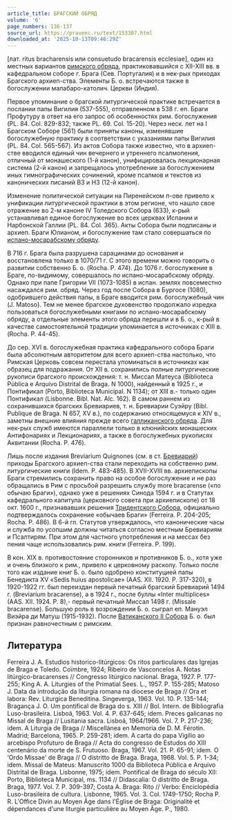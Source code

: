 ```yaml
---
article_title: БРАГСКИЙ ОБРЯД
volume: '6'
page_numbers: 136-137
source_url: https://pravenc.ru/text/153307.html
downloaded_at: '2025-10-13T09:46:29Z'
---
```


[лат. ritus bracharensis или consuetudo bracarensis ecclesiae], один из местных вариантов [римского обряда](<https://pravenc.ru/text/римский обряд.html>), практиковавшийся с XII-XIII вв. в кафедральном соборе г. Брага (Сев. Португалия) и в нек-рых приходах Брагского архиеп-ства. Элементы Б. о. встречаются также в богослужении малабаро-католич. Церкви (Индия).

Первое упоминание о брагской литургической практике встречается в послании папы Вигилия (537-555), отправленном в 538 г. еп. Браги Профутуру в ответ на его запрос об особенностях рим. богослужения (PL. 84. Col. 829-832; также PL. 69. Col. 15-20). Через неск. лет на I Брагском Соборе (561) были приняты каноны, изменявшие богослужебную практику в соответствии с указаниями папы Вигилия (PL. 84. Col. 565-567). Из актов Собора также известно, что в архиеп-стве вводился единый чин вечернего и утреннего псалмопения, отличный от монашеского (1-й канон), унифицировалась лекционарная система (2-й канон) и запрещалось употребление за богослужением иных гимнографических сочинений, кроме псалмов и текстов из канонических писаний ВЗ и НЗ (12-й канон).

Изменение политической ситуации на Пиренейском п-ове привело к унификации литургической практики в этом регионе, что нашло свое отражение во 2-м каноне IV Толедского Собора (633), к-рый устанавливал единое богослужение во всех церквах Испании и Нарбонской Галлии (PL. 84. Col. 365). Акты Собора были подписаны и архиеп. Браги Юлианом, и богослужение там стало совершаться по [испано-мосарабскому обряду](<https://pravenc.ru/text/испано-мосарабскому обряду.html>).

В 716 г. Брага была разрушена сарацинами до основания и восстановлена только в 1070/71 г. С этого времени можно говорить о развитии собственно Б. о. (Rocha. P. 474). До 1076 г. богослужение в Браге, по-видимому, совершалось по испано-мосарабскому обряду. Однако при папе Григории VII (1073-1085) в испан. землях повсеместно насаждался рим. обряд. Через год после Собора в Бургосе (1080), одобрившего действия папы, в Браге вводится рим. богослужебный чин (J. Matoso). Тем не менее брагское духовенство продолжало изредка пользоваться богослужебными книгами по испано-мосарабскому обряду, а отдельные элементы этого обряда перешли и в Б. о., к-рый в качестве самостоятельной традиции упоминается в источниках с XIII в. (Rocha. P. 44-45).

До сер. XVI в. богослужебная практика кафедрального собора Браги была абсолютным авторитетом для всего архиеп-ства настолько, что Римская Церковь совсем перестала упоминаться в источниках как образец для подражания. От XII в. сохранились полные литургические рукописи брагского происхождения: т. н. Миссал Матеуса (Biblioteca Pública e Arquivo Distrital de Braga. N 1000), найденный в 1925 г., и Понтификал (Porto, Biblioteca Municipal. N 1134); от XIII в.- только один Понтификал (Lisbonne. Bibl. Nat. Alc. 162). В самом раннем из сохранившихся брагских Бревиариев, т. н. Бревиарии Суэйру (Bibl. Publique de Braga. N 657, XV в.), по содержанию относящемуся к XIV в., заметны внешние влияния прежде всего [галликанского обряда](<https://pravenc.ru/text/галликанского обряда.html>). Для нек-рых служб имеются параллели только в клюнийских монашеских Антифонариях и Лекционариях, а также в богослужебных рукописях Аквитании (Rocha. P. 476).

Лишь после издания Breviarium Quignones (см. в ст. [Бревиарий](https://pravenc.ru/text/Бревиарий.html)) приходы Брагского архиеп-ства стали переходить на собственно рим. литургические книги (Idem. P. 483-485). В XVII-XVIII вв. архиепископы Браги стремились сохранить право на особое богослужение и не раз обращались в Рим с просьбой разрешить службу more bracarense («по обычаю Браги»), однако уже в решениях Синода 1594 г. и в Статутах кафедрального капитула (церковного совета при архиепископе) от 18 окт. 1600 г., признававших решения [Тридентского Собора](<https://pravenc.ru/text/Тридентский Собор.html>), официально подтверждалось сохранение «обычаев Браги» (Ferreira. P. 204-205; Rocha. P. 486). В 6-й гл. Статутов утверждалось, что канонические часы и служба по усопшим должны читаться согласно местным Бревиариям и Псалтирям. При этом для частного употребления и на мессах без пения чаще использовались рим. книги (Ferreira. P. 199).

В кон. XIX в. противостояние сторонников и противников Б. о., хотя уже и очень близкого к рим., привело к церковному расколу. Только после того как издание книг Б. о. было одобрено конституцией папы Бенедикта XV «Sedis huius apostolicae» (AAS. XII. 1920. P. 317-320), в 1920-1922 гг. был переиздан первый печатный брагский Бревиарий 1494 г. (Breviarium bracarense), а в 1924 г., после буллы «Inter multiplices» (AAS. XII. 1924. P. 8),- первый печатный Миссал 1498 г. (Missale bracarense). Большую роль в возрождении Б. о. сыграл еп. Мануэл Виэйра ди Матуш (1915-1932). После [Ватиканского II Собора](<https://pravenc.ru/text/Ватиканский II Собор.html>) Б. о. был признан равночестным с римским.

## Литература

Ferreira J. A. Estudios historico-litúrgicos: Os ritos particulares das Igrejas de Braga e Toledo. Coïmbre, 1924; Ribeiro de Vasconcelos A. Notas litúrgico-bracarenses // Congresso litúrgico nacional. Braga, 1927. P. 177-255; King A. A. Liturgies of the Primatial Sees. L., 1957. P. 155-285; Matoso J. Data da introduçâo da liturgia romana na diocese de Braga // Ora et labora: Rev. Liturgica Beneditina. Singeverga, 1963. Vol. 10. P. 135-144; Bragança J. O. Um pontifical de Braga do s. XIII // Bol. Intern. de Bibliografia Luso-brasileira. Lisboã, 1963. Vol. 4. P. 637-645; idem. Preces galicanas no Missal de Braga // Lusitania sacra. Lisboã, 1964/1966. Vol. 7. P. 217-236; idem. A Liturgia de Braga // Miscellànea en Memoria de D. M. Férotin. Madrid; Barcelona, 1965. P. 259-281; idem. A carta do papa Vigílio ao arcebispo Profuturo de Braga // Acta do congresso de Estudos do XIII centenário da morte de S. Frutuoso. Braga, 1967. Vol. 21. P. 65-91; idem. O ‘Ordo Missae' de Braga // O distritto de Braga. Braga, 1968. Vol. 5. P. 1-34; idem. Missal de Mateus: Manuscrito 1000 da Biblioteca Pública e Arquivo Distrital de Braga. Lisbonne, 1975; idem. Pontifical de Braga do século XII: Porto, Biblioteca Municipal, ms. 1134 // Didascalia: O distritto de Braga. Braga, 1977. Vol. 7. P. 309-397; Costa A. Braga: Rito // Verbo: Enciclopédia Luso-brasileira de cultura. Lisbonne, 1965. Vol. 3. Col. 1749-1750; Rocha P. R. L'Office Divin au Moyen Âge dans l'Église de Braga: Originalité et dépendances d'une liturgie particulière au Moyen Âge. P., 1980.

